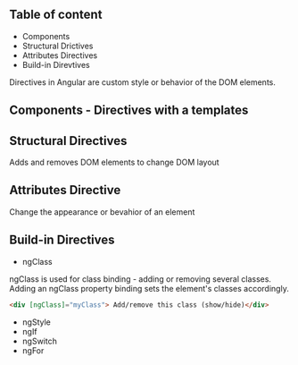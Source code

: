 ## Table of content
* Components
* Structural Drictives
* Attributes Directives
* Build-in Direvtives

Directives in Angular are custom style or behavior of the DOM elements.

## Components - Directives with a templates

## Structural Directives

Adds and removes DOM elements to change DOM layout

## Attributes Directive

Change the appearance or bevahior of an element

## Build-in Directives

* ngClass

ngClass is used for class binding - adding or removing several classes. Adding an ngClass property binding sets the element's classes accordingly.

```html
<div [ngClass]="myClass"> Add/remove this class (show/hide)</div>
```

* ngStyle
* ngIf
* ngSwitch
* ngFor
